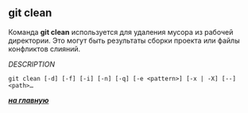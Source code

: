 ## git clean

Команда **git clean** используется для удаления мусора из рабочей директории. Это могут быть результаты сборки проекта или файлы конфликтов слияний.

*DESCRIPTION*
```hash = 
git clean [-d] [-f] [-i] [-n] [-q] [-e <pattern>] [-x | -X] [--] <path>…​
```


***[на главную](./readme.md)***